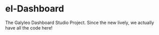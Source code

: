# el-Dashboard

The Galyleo Dashboard Studio Project.  Since the new lively, we actually have all the code here!